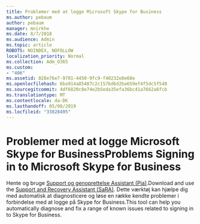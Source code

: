 ```yaml
---
title: Problemer med at logge Microsoft Skype for Business
ms.author: pebaum
author: pebaum
manager: mnirkhe
ms.date: 8/7/2018
ms.audience: Admin
ms.topic: article
ROBOTS: NOINDEX, NOFOLLOW
localization_priority: Normal
ms.collection: Adm_O365
ms.custom:
- "406"
ms.assetid: 028e76e7-9701-4450-9fc9-f40232e8e68e
ms.openlocfilehash: 6ba914a85487c2c157bd6d2ba659ef4f5dc5f540
ms.sourcegitcommit: 4df6820c8e74e2b5eda35efa36bc41a7662a6fcb
ms.translationtype: MT
ms.contentlocale: da-DK
ms.lasthandoff: 05/08/2019
ms.locfileid: "33828495"
---
```

# <a name="problems-signing-in-to-microsoft-skype-for-business"></a><span data-ttu-id="dc530-102">Problemer med at logge Microsoft Skype for Business</span><span class="sxs-lookup"><span data-stu-id="dc530-102">Problems Signing in to Microsoft Skype for Business</span></span>

<span data-ttu-id="dc530-103">Hente og bruge [Support og genoprettelse Assistant (Pia)](https://aka.ms/SaRA-SkypeForBusinessSignIn).</span><span class="sxs-lookup"><span data-stu-id="dc530-103">Download and use the [Support and Recovery Assistant (SaRA)](https://aka.ms/SaRA-SkypeForBusinessSignIn).</span></span> <span data-ttu-id="dc530-104">Dette værktøj kan hjælpe dig med automatisk at diagnosticere og løse en række kendte problemer i forbindelse med at logge på Skype for Business.</span><span class="sxs-lookup"><span data-stu-id="dc530-104">This tool can help you automatically diagnose and fix a range of known issues related to signing in to Skype for Business.</span></span>